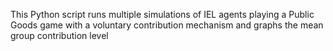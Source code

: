 This Python script runs multiple simulations of IEL agents playing a Public Goods game with a voluntary contribution mechanism and graphs the mean group contribution level
